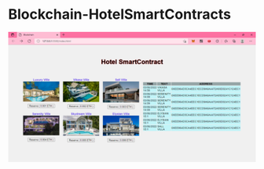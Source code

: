 # Blockchain-HotelSmartContracts
![alt text](https://github.com/MoriMokata/Blockchain-SmartContracts/blob/main/README/show1.png)
